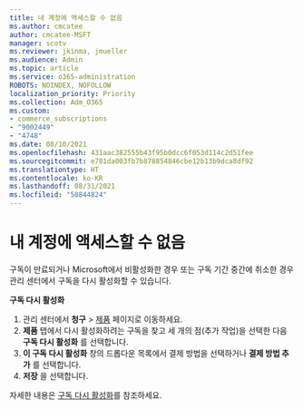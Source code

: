 ```yaml
---
title: 내 계정에 액세스할 수 없음
ms.author: cmcatee
author: cmcatee-MSFT
manager: scotv
ms.reviewer: jkinma, jmueller
ms.audience: Admin
ms.topic: article
ms.service: o365-administration
ROBOTS: NOINDEX, NOFOLLOW
localization_priority: Priority
ms.collection: Adm_O365
ms.custom:
- commerce_subscriptions
- "9002449"
- "4748"
ms.date: 08/10/2021
ms.openlocfilehash: 431aac382555b43f95b0dcc6f053d114c2d51fee
ms.sourcegitcommit: e781da003fb7b878854846cbe12b13b9dca8df92
ms.translationtype: HT
ms.contentlocale: ko-KR
ms.lasthandoff: 08/31/2021
ms.locfileid: "58844824"
---
```

# <a name="unable-to-access-my-account"></a>내 계정에 액세스할 수 없음

구독이 만료되거나 Microsoft에서 비활성화한 경우 또는 구독 기간 중간에 취소한 경우 관리 센터에서 구독을 다시 활성화할 수 있습니다.

**구독 다시 활성화**

1. 관리 센터에서 **청구** > [제품](https://go.microsoft.com/fwlink/p/?linkid=842054) 페이지로 이동하세요.
2. **제품** 탭에서 다시 활성화하려는 구독을 찾고 세 개의 점(추가 작업)을 선택한 다음 **구독 다시 활성화** 를 선택합니다.
3. **이 구독 다시 활성화** 창의 드롭다운 목록에서 결제 방법을 선택하거나 **결제 방법 추가** 를 선택합니다.
4. **저장** 을 선택합니다.

자세한 내용은 [구독 다시 활성화](https://docs.microsoft.com/microsoft-365/commerce/subscriptions/reactivate-your-subscription)를 참조하세요.